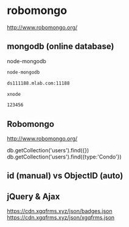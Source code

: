 # robomongo  


http://www.robomongo.org/  



## mongodb (online database) 

node-mongodb

```sh
node-mongodb

ds111188.mlab.com:11188

xnode

123456

``` 
## Robomongo  

http://www.robomongo.org/  


db.getCollection('users').find({})
db.getCollection('users').find({type:'Condo'})

## id (manual) vs ObjectID (auto)  


## jQuery & Ajax  

https://cdn.xgqfrms.xyz/json/badges.json  
https://cdn.xgqfrms.xyz/json/xgqfrms.json  

